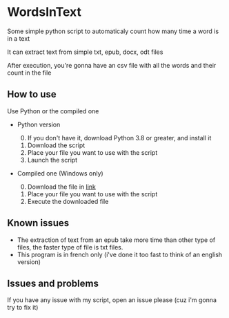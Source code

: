 # WordsInText
Some simple python script to automaticaly count how many time a word is in a text

It can extract text from simple txt, epub, docx, odt files

After execution, you're gonna have an csv file with all the words and their count in the file

## How to use
Use Python or the compiled one

* Python version

  0. If you don't have it, download Python 3.8 or greater, and install it
  1. Download the script
  2. Place your file you want to use with the script
  3. Launch the script


* Compiled one (Windows only)

  0. Download the file in [link](https://github.com/BloomyInDev/WordsInText/releases)
  1. Place your file you want to use with the script
  2. Execute the downloaded file

## Known issues

* The extraction of text from an epub take more time than other type of files, the faster type of file is txt files.
* This program is in french only (i've done it too fast to think of an english version)

## Issues and problems

If you have any issue with my script, open an issue please (cuz i'm gonna try to fix it)